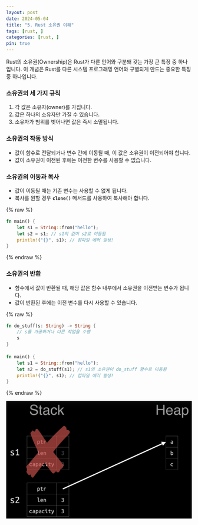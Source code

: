 ```yaml
---
layout: post
date: 2024-05-04
title: "5. Rust 소유권 이해"
tags: [rust, ]
categories: [rust, ]
pin: true
---
```



Rust의 소유권(Ownership)은 Rust가 다른 언어와 구분돼 갖는 가장 큰 특징 중 하나 입니다. 이 개념은 Rust를 다른 시스템 프로그래밍 언어와 구별되게 만드는 중요한 특징 중 하나입니다.


### **소유권의 세 가지 규칙**

1. 각 값은 소유자(owner)를 가집니다.
2. 값은 하나의 소유자만 가질 수 있습니다.
3. 소유자가 범위를 벗어나면 값은 즉시 소멸됩니다.

### **소유권의 작동 방식**

- 값이 함수로 전달되거나 변수 간에 이동될 때, 이 값은 소유권이 이전되어야 합니다.
- 값이 소유권이 이전된 후에는 이전한 변수를 사용할 수 없습니다.

### **소유권의 이동과 복사**

- 값이 이동될 때는 기존 변수는 사용할 수 없게 됩니다.
- 복사를 원할 경우 **`clone()`** 메서드를 사용하여 복사해야 합니다.

{% raw %}
```rust
fn main() {
    let s1 = String::from("hello");
    let s2 = s1; // s1의 값이 s2로 이동됨
    println!("{}", s1); // 컴파일 에러 발생!
}

```
{% endraw %}


### **소유권의 반환**

- 함수에서 값이 반환될 때, 해당 값은 함수 내부에서 소유권을 이전받는 변수가 됩니다.
- 값이 반환된 후에는 이전 변수를 다시 사용할 수 있습니다.

{% raw %}
```rust
fn do_stuff(s: String) -> String {
    // s를 가공하거나 다른 작업을 수행
    s
}

fn main() {
    let s1 = String::from("hello");
    let s2 = do_stuff(s1); // s1의 소유권이 do_stuff 함수로 이동됨
    println!("{}", s1); // 컴파일 에러 발생!
}

```
{% endraw %}


![0](/assets/img/2024-05-04-5.-Rust-소유권-이해.md/0.png)

